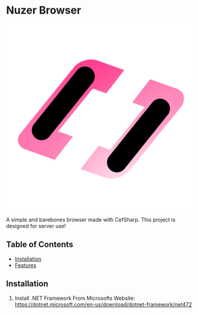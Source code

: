 # Nuzer Browser

![Logo](Logo.png)

A simple and barebones browser made with CefSharp. This project is designed for server use!

## Table of Contents
- [Installation](#installation)
- [Features](#features)

## Installation

1. Install .NET Framework From Microsofts Website:
         https://dotnet.microsoft.com/en-us/download/dotnet-framework/net472
